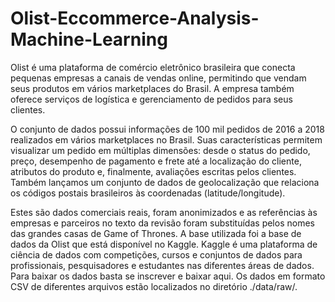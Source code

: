 # Olist-Eccommerce-Analysis-Machine-Learning

Olist é uma plataforma de comércio eletrônico brasileira que conecta pequenas empresas a canais de vendas online, permitindo que vendam seus produtos em vários marketplaces do Brasil. A empresa também oferece serviços de logística e gerenciamento de pedidos para seus clientes.

O conjunto de dados possui informações de 100 mil pedidos de 2016 a 2018 realizados em vários marketplaces no Brasil. Suas características permitem visualizar um pedido em múltiplas dimensões: desde o status do pedido, preço, desempenho de pagamento e frete até a localização do cliente, atributos do produto e, finalmente, avaliações escritas pelos clientes. Também lançamos um conjunto de dados de geolocalização que relaciona os códigos postais brasileiros às coordenadas (latitude/longitude).

Estes são dados comerciais reais, foram anonimizados e as referências às empresas e parceiros no texto da revisão foram substituídas pelos nomes das grandes casas de Game of Thrones.
A base utilizada foi a base de dados da Olist que está disponível no Kaggle. Kaggle é uma plataforma de ciência de dados com competições, cursos e conjuntos de dados para profissionais, pesquisadores e estudantes nas diferentes áreas de dados. Para baixar os dados basta se inscrever e baixar aqui. Os dados em formato CSV de diferentes arquivos estão localizados no diretório ./data/raw/.

